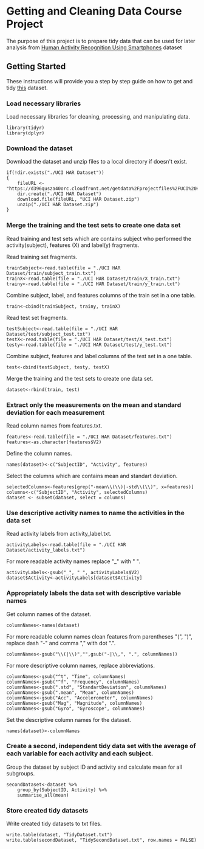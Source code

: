 # Getting and Cleaning Data Course Project

The purpose of this project is to prepare tidy data that can be used for later analysis from [Human Activity Recognition Using Smartphones](http://archive.ics.uci.edu/ml/datasets/Human+Activity+Recognition+Using+Smartphones) dataset

## Getting Started

These instructions will provide you a step by step guide on how to get and tidy [this](https://d396qusza40orc.cloudfront.net/getdata%2Fprojectfiles%2FUCI%20HAR%20Dataset.zip) dataset.  

### Load necessary libraries
Load necessary libraries for cleaning, processing, and manipulating data.
```
library(tidyr)
library(dplyr)
```

### Download the dataset
Download the dataset and unzip files to a local directory if doesn't exist.
```
if(!dir.exists("./UCI HAR Dataset"))
{
    fileURL <- "https://d396qusza40orc.cloudfront.net/getdata%2Fprojectfiles%2FUCI%20HAR%20Dataset.zip"
    dir.create("./UCI HAR Dataset")
    download.file(fileURL, "UCI HAR Dataset.zip")
    unzip("./UCI HAR Dataset.zip")
}
```

### Merge the training and the test sets to create one data set
Read training and test sets which are contains subject who performed the activity(subject), features (X) and label(y) fragments.

Read training set fragments.
```
trainSubject<-read.table(file = "./UCI HAR Dataset/train/subject_train.txt")
trainX<-read.table(file = "./UCI HAR Dataset/train/X_train.txt")
trainy<-read.table(file = "./UCI HAR Dataset/train/y_train.txt")
```
Combine subject, label, and features columns of the train set in a one table.
```
train<-cbind(trainSubject, trainy, trainX)
```
Read test set fragments. 
```
testSubject<-read.table(file = "./UCI HAR Dataset/test/subject_test.txt")
testX<-read.table(file = "./UCI HAR Dataset/test/X_test.txt")
testy<-read.table(file = "./UCI HAR Dataset/test/y_test.txt")
```
Combine subject, features and label columns of the test set in a one table.
```
test<-cbind(testSubject, testy, testX)
```
Merge the training and the test sets to create one data set.
```
dataset<-rbind(train, test)
```

### Extract only the measurements on the mean and standard deviation for each measurement
Read column names from features.txt.
```
features<-read.table(file = "./UCI HAR Dataset/features.txt")
features<-as.character(features$V2)
```
Define the column names.
```
names(dataset)<-c("SubjectID", "Activity", features)
```
Select the columns which are contains mean and standart deviation.
```
selectedColumns<-features[grep("-mean\\(\\)|-std\\(\\)", x=features)]
columns<-c("SubjectID", "Activity", selectedColumns)
dataset <- subset(dataset, select = columns)
```

### Use descriptive activity names to name the activities in the data set
Read activity labels from activity_label.txt.
```
activityLabels<-read.table(file = "./UCI HAR Dataset/activity_labels.txt")
```
For more readable activity names replace "_" with " ".
```
activityLabels<-gsub("_", " ", activityLabels$V2)
dataset$Activity<-activityLabels[dataset$Activity]
```

### Appropriately labels the data set with descriptive variable names
Get column names of the dataset.
```
columnNames<-names(dataset)
```
For more readable column names clean features from parentheses "(", ")", replace  dash "-" and comma "," with dot ".".
```
columnNames<-gsub("\\(|\\)","",gsub("-|\\,", ".", columnNames))
```
For more descriptive column names, replace abbreviations.
```
columnNames<-gsub("^t", "Time", columnNames)
columnNames<-gsub("^f", "Frequency", columnNames)
columnNames<-gsub(".std", "StandartDeviation", columnNames)
columnNames<-gsub(".mean", "Mean", columnNames)
columnNames<-gsub("Acc", "Accelerometer", columnNames)
columnNames<-gsub("Mag", "Magnitude", columnNames)
columnNames<-gsub("Gyro", "Gyroscope", columnNames)
```
Set the descriptive column names for the dataset.
```
names(dataset)<-columnNames
```

### Create a second, independent tidy data set with the average of each variable for each activity and each subject.
Group the dataset by subject ID and activity and calculate mean for all subgroups. 
```
secondDataset<-dataset %>%
    group_by(SubjectID, Activity) %>%
    summarise_all(mean)
```

### Store created tidy datasets
Write created tidy datasets to txt files.
```
write.table(dataset, "TidyDataset.txt")
write.table(secondDataset, "TidySecondDataset.txt", row.names = FALSE)
```